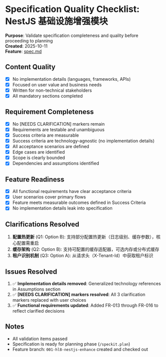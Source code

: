 # Specification Quality Checklist: NestJS 基础设施增强模块

**Purpose**: Validate specification completeness and quality before proceeding to planning  
**Created**: 2025-10-11  
**Feature**: [spec.md](../spec.md)

## Content Quality

- [x] No implementation details (languages, frameworks, APIs)
- [x] Focused on user value and business needs
- [x] Written for non-technical stakeholders
- [x] All mandatory sections completed

## Requirement Completeness

- [x] No [NEEDS CLARIFICATION] markers remain
- [x] Requirements are testable and unambiguous
- [x] Success criteria are measurable
- [x] Success criteria are technology-agnostic (no implementation details)
- [x] All acceptance scenarios are defined
- [x] Edge cases are identified
- [x] Scope is clearly bounded
- [x] Dependencies and assumptions identified

## Feature Readiness

- [x] All functional requirements have clear acceptance criteria
- [x] User scenarios cover primary flows
- [x] Feature meets measurable outcomes defined in Success Criteria
- [x] No implementation details leak into specification

## Clarifications Resolved

1. **配置热更新** (Q1: Option B): 支持部分配置热更新（日志级别、缓存参数），核心配置需重启
2. **缓存架构** (Q2: Option B): 支持可配置的缓存适配器，可选内存或分布式缓存
3. **租户识别机制** (Q3: Option A): 从请求头（X-Tenant-Id）中获取租户标识

## Issues Resolved

1. ✅ **Implementation details removed**: Generalized technology references in Assumptions section
2. ✅ **[NEEDS CLARIFICATION] markers resolved**: All 3 clarification markers replaced with user choices
3. ✅ **Functional requirements updated**: Added FR-013 through FR-016 to reflect clarified decisions

## Notes

- All validation items passed
- Specification is ready for planning phase (`/speckit.plan`)
- Feature branch: `001-hl8-nestjs-enhance` created and checked out
